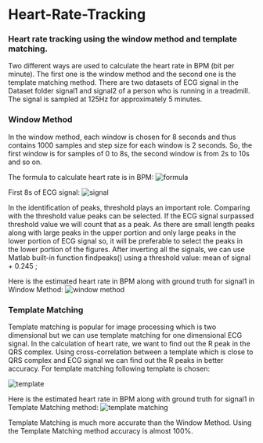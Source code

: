# Heart-Rate-Tracking
### Heart rate tracking using the window method and template matching.
Two different ways are used to calculate the heart rate in BPM (bit per minute). The first one is the window method and the second one is the template matching method. There are two datasets of ECG signal in the Dataset folder signal1 and signal2 of a person who is running in a treadmill. The signal is sampled at 125Hz for approximately 5 minutes. 

### Window Method
In the window method, each window is chosen for 8 seconds and thus contains 1000 samples and step size for each window is 2 seconds. So, the first window is for samples of 0 to 8s, the second window is from 2s to 10s and so on.

The formula to calculate heart rate is in BPM:
![formula](https://user-images.githubusercontent.com/37298971/38023268-a56c4098-32a3-11e8-972a-0453ea25062a.png)

First 8s of ECG signal:
![signal](https://user-images.githubusercontent.com/37298971/38024449-dc621cd2-32a6-11e8-9023-d71b1f17fd6e.jpg)

In the identification of peaks, threshold plays an important role. Comparing with the threshold value peaks can be selected. If the ECG signal surpassed threshold value we will count that as a peak. As there are small length peaks along with large peaks in the upper portion and only large peaks in the lower portion of ECG signal so, it will be preferable to select the peaks in the lower portion of the figures. After inverting all the signals, we can use Matlab built-in function findpeaks() using a threshold value: mean of signal + 0.245 ; 

Here is the estimated heart rate in BPM along with ground truth for signal1 in Window Method:
![window method](https://user-images.githubusercontent.com/37298971/38024509-0d8cdd10-32a7-11e8-911a-3255df6ff631.png)

### Template Matching
Template matching is popular for image processing which is two dimensional but we can use template matching for one dimensional ECG signal. In the calculation of heart rate, we want to find out the R peak in the QRS complex. Using cross-correlation between a template which is close to QRS complex and ECG signal we can find out the R peaks in better accuracy. For template matching following template is chosen:

![template](https://user-images.githubusercontent.com/37298971/38024602-621f45ca-32a7-11e8-97af-4572cf3d10f3.png)

Here is the estimated heart rate in BPM along with ground truth for signal1 in Template Matching method:
![template matching](https://user-images.githubusercontent.com/37298971/38024773-bdf4d496-32a7-11e8-83f3-824771effe9c.png)

Template Matching is much more accurate than the Window Method. Using the Template Matching method accuracy is almost 100%.
